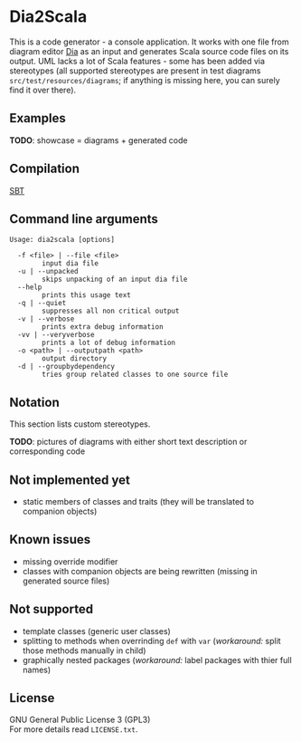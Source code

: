 Dia2Scala
=========
This is a code generator - a console application. It works with one file from diagram editor [Dia](http://dia-installer.de/) as an input and generates Scala source code files on its output. UML lacks a lot of Scala features - some has been added via stereotypes (all supported stereotypes are present in test diagrams `src/test/resources/diagrams`; if anything is missing here, you can surely find it over there).


Examples
--------
**TODO**: showcase = diagrams + generated code


Compilation
-----------
[SBT](http://www.scala-sbt.org/)


Command line arguments
----------------------
```
Usage: dia2scala [options]

  -f <file> | --file <file>
        input dia file
  -u | --unpacked
        skips unpacking of an input dia file
  --help
        prints this usage text
  -q | --quiet
        suppresses all non critical output
  -v | --verbose
        prints extra debug information
  -vv | --veryverbose
        prints a lot of debug information
  -o <path> | --outputpath <path>
        output directory
  -d | --groupbydependency
        tries group related classes to one source file
```


Notation
--------
This section lists custom stereotypes.

**TODO**: pictures of diagrams with either short text description or corresponding code


Not implemented yet
-------------------
*  static members of classes and traits (they will be translated to companion objects)


Known issues
------------
*  missing override modifier
*  classes with companion objects are being rewritten (missing in generated source files)


Not supported
-------------
*  template classes (generic user classes)
*  splitting to methods when overrinding `def` with `var` (*workaround:* split those methods manually in child)
*  graphically nested packages (*workaround:* label packages with thier full names)


License
-------
GNU General Public License 3 (GPL3)  
For more details read `LICENSE.txt`.
